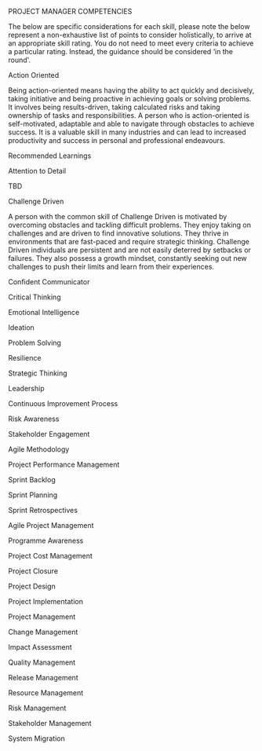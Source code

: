 PROJECT MANAGER COMPETENCIES

The below are specific considerations for each skill, please note the below represent a non-exhaustive list of points to consider holistically, to arrive at an appropriate skill rating. You do not need to meet every criteria to achieve a particular rating. Instead, the guidance should be considered ‘in the round'.

 
Action Oriented

Being action-oriented means having the ability to act quickly and decisively, taking initiative and being proactive in achieving goals or solving problems. It involves being results-driven, taking calculated risks and taking ownership of tasks and responsibilities. A person who is action-oriented is self-motivated, adaptable and able to navigate through obstacles to achieve success. It is a valuable skill in many industries and can lead to increased productivity and success in personal and professional endeavours.

Recommended Learnings

 

Attention to Detail

TBD

Challenge Driven

A person with the common skill of Challenge Driven is motivated by overcoming obstacles and tackling difficult problems. They enjoy taking on challenges and are driven to find innovative solutions. They thrive in environments that are fast-paced and require strategic thinking. Challenge Driven individuals are persistent and are not easily deterred by setbacks or failures. They also possess a growth mindset, constantly seeking out new challenges to push their limits and learn from their experiences.

 

Confident Communicator

Critical Thinking

Emotional Intelligence

Ideation

Problem Solving

Resilience

Strategic Thinking

Leadership

Continuous Improvement Process

Risk Awareness

Stakeholder Engagement

Agile Methodology

Project Performance Management

Sprint Backlog

Sprint Planning

Sprint Retrospectives

Agile Project Management

Programme Awareness

Project Cost Management

Project Closure

Project Design

Project Implementation

Project Management

Change Management

Impact Assessment

Quality Management

Release Management

Resource Management

Risk Management

Stakeholder Management

System Migration

 
